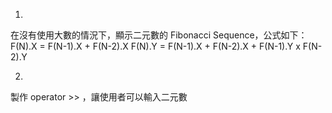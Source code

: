 1) 
在沒有使用大數的情況下，顯示二元數的 Fibonacci Sequence，公式如下：
F(N).X = F(N-1).X + F(N-2).X
F(N).Y = F(N-1).X + F(N-2).X  + F(N-1).Y x F(N-2).Y

2)
製作 operator >> ，讓使用者可以輸入二元數



